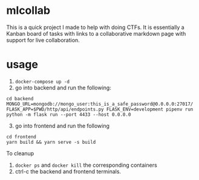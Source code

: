 # mlcollab

This is a quick project I made to help with doing CTFs. It is essentially a Kanban board of tasks with links to a collaborative markdown page with support for live collaboration.

# usage

1. `docker-compose up -d`
2. go into backend and run the following:
```
cd backend
MONGO_URL=mongodb://mongo_user:this_is_a_safe_password@0.0.0.0:27017/ FLASK_APP=$PWD/http/api/endpoints.py FLASK_ENV=development pipenv run python -m flask run --port 4433 --host 0.0.0.0
```
3. go into frontend and run the following
```
cd frontend
yarn build && yarn serve -s build
```

To cleanup
1. `docker ps` and `docker kill` the corresponding containers
2. ctrl-c the backend and frontend terminals.